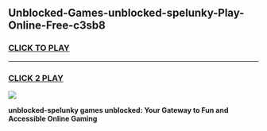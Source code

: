 
## Unblocked-Games-unblocked-spelunky-Play-Online-Free-c3sb8
<h3>
<a href="https://premium76.site?title=unblocked-spelunky&ref=26A">CLICK TO PLAY</a></h3>
<hr>

<h3>
<a href="https://premium76.site?title=unblocked-spelunky&ref=26A">CLICK 2 PLAY</a>
  
</h3>

<a href="https://premium76.site?title=unblocked-spelunky&ref=26A"><img src="https://clearcache.store/games.png"></a>


**unblocked-spelunky games unblocked: Your Gateway to Fun and Accessible Online Gaming**
